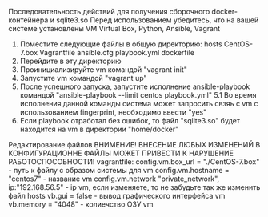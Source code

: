 Последовательность действий для получения сборочного docker-контейнера и sqlite3.so
Перед использованием убедитесь, что на вашей системе установлены VM Virtual Box, Python, Ansible, Vagrant
1. Поместите следующие файлы в общую директорию:
  hosts
  CentOS-7.box
  Vagrantfile
  ansible.cfg
  playbook.yml
  dockerfile
2. Перейдите в эту директорию
3. Проинициализируйте vm командой "vagrant init"
4. Запустите vm командой "vagrant up"
5. После успешного запуска, запустите исполнение ansible-playbook командой "ansible-playbook --limit centos playbook.yml"
   5.1 Во время исполнения данной команды система может запросить свзяь с vm с использованием fingerprint, необходимо ввести "yes"
6. Если playbook отработал без ошибок, то файл "sqlite3.so" будет находится на vm в директории "home/docker"

Редактирование файлов
ВНИМЕНИЕ! ВНЕСЕНИЕ ЛЮБЫХ ИЗМЕНЕНИЙ В КОНФИГУРАЦИОННЕ ФАЙЛЫ МОЖЕТ ПРИВЕСТИ К НАРУШЕНИЕ РАБОТОСПОСОБНОСТИ!
vagrantfile:
config.vm.box_url = "./CentOS-7.box" - путь к файлу с образом системы для vm
config.vm.hostname = "centos7" - название vm
config.vm.network "private_network", ip:"192.168.56.5" - ip vm, если изменяете, то не забудьте так же изменить файл hosts
vb.gui = false - вывод графического интерфейса vm
vb.memory = "4048" - колиечство ОЗУ vm
